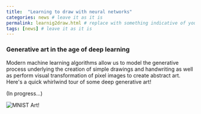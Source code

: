 ```yaml
---
title:  "Learning to draw with neural networks"
categories: news # leave it as it is
permalink: learnig2draw.html # replace with something indicative of your title
tags: [news] # leave it as it is
---
```


### Generative art in the age of deep learning

Modern machine learning algorithms allow us to model the generative process underlying the creation of simple drawings and handwriting as well as perform visual transformation of pixel images to create abstract art. Here's a quick whirlwind tour of some deep generative art!

(In progress...)

![MNIST Art!](https://blog.otoro.net/assets/20160401/jpeg/cppgan_0.jpeg)